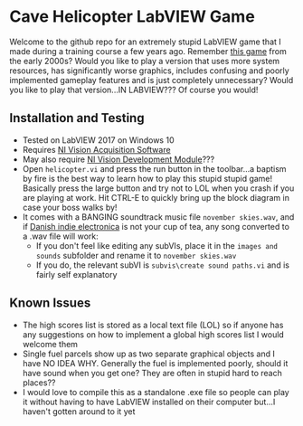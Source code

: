 # Cave Helicopter LabVIEW Game
Welcome to the github repo for an extremely stupid LabVIEW game that I made during a training course a few years ago.
Remember [this game](https://www.addictinggames.com/clicker/helicopter-game) from the early 2000s? 
Would you like to play a version that uses more system resources, has significantly worse graphics, includes confusing and poorly implemented gameplay features and is just completely unnecessary?
Would you like to play that version...IN LABVIEW???
Of course you would!

## Installation and Testing
* Tested on LabVIEW 2017 on Windows 10
* Requires [NI Vision Acquisition Software](https://www.ni.com/en-gb/support/downloads/drivers/download.vision-acquisition-software.html)
* May also require [NI Vision Development Module](https://www.ni.com/en-gb/support/downloads/software-products/download.vision-development-module.html)???
* Open `helicopter.vi` and press the run button in the toolbar...a baptism by fire is the best way to learn how to play this stupid stupid game! Basically press the large button and try not to LOL when you crash if you are playing at work. Hit CTRL-E to quickly bring up the block diagram in case your boss walks by!
* It comes with a BANGING soundtrack music file `november skies.wav`, and if [Danish indie electronica](https://en.wikipedia.org/wiki/Tomas_Barfod) is not your cup of tea, any song converted to a .wav file will work:
  *  If you don't feel like editing any subVIs, place it in the `images and sounds` subfolder and rename it to `november skies.wav`
  *  If you do, the relevant subVI is `subvis\create sound paths.vi` and is fairly self explanatory

## Known Issues
* The high scores list is stored as a local text file (LOL) so if anyone has any suggestions on how to implement a global high scores list I would welcome them
* Single fuel parcels show up as two separate graphical objects and I have NO IDEA WHY. Generally the fuel is implemented poorly, should it have sound when you get one? They are often in stupid hard to reach places??
* I would love to compile this as a standalone .exe file so people can play it without having to have LabVIEW installed on their computer but...I haven't gotten around to it yet

